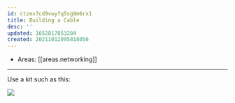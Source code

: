 ```yaml
---
id: ctzex7cd9vwyfq5sg9m6rx1
title: Building a Cable
desc: ''
updated: 1652817053284
created: 20211012095818056
---
```


- Areas: [[areas.networking]]

---

Use a kit such as this:

![](https://raw.githubusercontent.com/zubayrrr/twiki/main/bin/image.jw8jk0psbwp.png)
